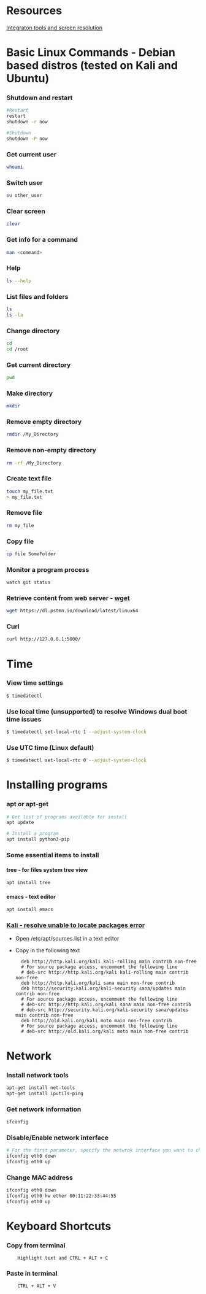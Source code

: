 # Resources

[Integraton tools and screen resolution](https://www.ceos3c.com/hacking/changing-screen-resolution-kali-linux-hyper-v/)

# Basic Linux Commands - Debian based distros (tested on Kali and Ubuntu)

### Shutdown and restart

```bash
#Restart
restart
shutdown -r now

#Shutdown
shutdown -P now
```

### Get current user

```bash
whoami
```

### Switch user

```bash
su other_user
```

### Clear screen

```bash
clear
```

### Get info for a command

```bash
man <command>
```

### Help

```bash
ls --help
```

### List files and folders

```bash
ls
ls -la
```

### Change directory

```bash
cd
cd /root
```

### Get current directory

```bash
pwd
```

### Make directory

```bash
mkdir
```

### Remove empty directory

```bash
rmdir /My_Directory
```

### Remove non-empty directory

```bash
rm -rf /My_Directory
```

### Create text file

```bash
touch my_file.txt
> my_file.txt
```

### Remove file

```bash
rm my_file
```

### Copy file

```bash
cp file SomeFolder
```

### Monitor a program process

```bash
watch git status
```

### Retrieve content from web server - [wget](https://en.wikipedia.org/wiki/Wget)

```bash
wget https://dl.pstmn.io/download/latest/linux64
```

### Curl

```bash
curl http://127.0.0.1:5000/ 
```

# Time

### View time settings

```bash
$ timedatectl
 ```

### Use local time (unsupported) to resolve Windows dual boot time issues 

```bash
$ timedatectl set-local-rtc 1 --adjust-system-clock
```

### Use UTC time (Linux default)

```bash
$ timedatectl set-local-rtc 0 --adjust-system-clock
```

# Installing programs

### apt or apt-get

```bash
# Get list of programs available for install
apt update

# Install a program
apt install python3-pip
```

### Some essential items to install

#### tree - for files system tree view

```bash
apt install tree
```

#### emacs - text editor

```bash
apt install emacs
```

### [Kali - resolve unable to locate packages error](https://iamjagjeetubhi.wordpress.com/2017/04/10/fix-unable-to-locate-package-error-in-kali-linux/)

- Open /etc/apt/sources.list in a text editor
- Copy in the following text

        deb http://http.kali.org/kali kali-rolling main contrib non-free
        # For source package access, uncomment the following line
        # deb-src http://http.kali.org/kali kali-rolling main contrib non-free
        deb http://http.kali.org/kali sana main non-free contrib
        deb http://security.kali.org/kali-security sana/updates main contrib non-free
        # For source package access, uncomment the following line
        # deb-src http://http.kali.org/kali sana main non-free contrib
        # deb-src http://security.kali.org/kali-security sana/updates main contrib non-free
        deb http://old.kali.org/kali moto main non-free contrib
        # For source package access, uncomment the following line
        # deb-src http://old.kali.org/kali moto main non-free contrib

# Network

### Install network tools

```bash
apt-get install net-tools
apt-get install iputils-ping
```

### Get network information

```bash
ifconfig
```

### Disable/Enable network interface

```bash
# For the first parameter, specify the netwrok interface you want to change
ifconfig eth0 down
ifconfig eth0 up
```

### Change MAC address

```bash
ifconfig eth0 down
ifconfig eth0 hw ether 00:11:22:33:44:55
ifconfig eth0 up
```

# Keyboard Shortcuts

### Copy from terminal

        Highlight text and CTRL + ALT + C

### Paste in terminal

        CTRL + ALT + V